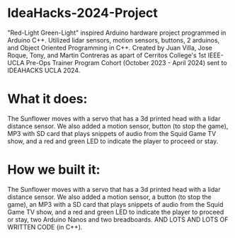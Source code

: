 # IdeaHacks-2024-Project
"Red-Light Green-Light" inspired Arduino hardware project programmed in Arduino C++. Utilized lidar sensors, motion sensors, buttons, 2 arduinos, and Object Oriented Programming in C++. Created by Juan Villa, Jose Roque, Tony, and Martin Contreras as apart of Cerritos College's 1st IEEE-UCLA Pre-Ops Trainer Program Cohort (October 2023 - April 2024) sent to IDEAHACKS UCLA 2024. 

# What it does:
The Sunflower moves with a servo that has a 3d printed head with a lidar distance sensor. We also added a motion sensor, button (to stop the game), MP3 with SD card that plays snippets of audio from the Squid Game TV show, and a red and green LED to indicate the player to proceed or stay.

# How we built it: 
The Sunflower moves with a servo that has a 3d printed head with a lidar distance sensor. We also added a motion sensor, a button (to stop the game), an MP3 with a SD card that plays snippets of audio from the Squid Game TV show, and a red and green LED to indicate the player to proceed or stay, two Arduino Nanos and two breadboards. AND LOTS AND LOTS OF WRITTEN CODE (in C++).
